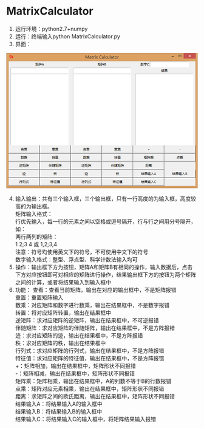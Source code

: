 # MatrixCalculator
1. 运行环境：python2.7+numpy
2. 运行：终端输入python MatrixCalculator.py
3. 界面：

![](MatrixCalculator.PNG)

4. 输入输出：共有三个输入框，三个输出框，只有一行高度的为输入框，高度较高的为输出框。  
矩阵输入格式：  
行优先输入，每一行的元素之间以空格或逗号隔开，行与行之间用分号隔开，如：  
两行两列的矩阵：  
1 2;3 4 或 1,2;3,4  
注意：符号均使用英文下的符号，不可使用中文下的符号  
数字输入格式：整型、浮点型、科学计数法输入均可  
5. 操作：输出框下方为按钮，矩阵A和矩阵B有相同的操作，输入数据后，点击下方对应按钮即可对相应的矩阵进行操作，结果输出框下方的按钮为两个矩阵之间的计算，或者将结果输入到输入框中
6. 功能：
查看：查看当前矩阵，输出在对应的输出框中，不是矩阵报错  
重置：重置矩阵输入  
数乘：对应矩阵和数字进行数乘，输出在结果框中，不是数字报错  
转置：将对应矩阵转置，输出在结果框中  
逆矩阵：求对应矩阵的逆矩阵，输出在结果框中，不可逆报错  
伴随矩阵：求对应矩阵的伴随矩阵，输出在结果框中，不是方阵报错  
迹：求对应矩阵的迹，输出在结果框中，不是方阵报错  
秩：求对应矩阵的秩，输出在结果框中  
行列式：求对应矩阵的行列式，输出在结果框中，不是方阵报错  
特征值：求对应矩阵的特征值，输出在结果框中，不是方阵报错  
+：矩阵相加，输出在结果框中，矩阵形状不同报错  
-：矩阵相减，输出在结果框中，矩阵形状不同报错  
矩阵乘：矩阵相乘，输出在结果框中，A的列数不等于B的行数报错  
点乘：矩阵对应元素相乘，输出在结果框中，矩阵形状不同报错  
距离：求矩阵之间的欧氏距离，输出在结果框中，矩阵形状不同报错  
结果输入A：将结果输入A的输入框中  
结果输入B：将结果输入B的输入框中  
结果输入C：将结果输入C的输入框中，将矩阵结果输入报错  

